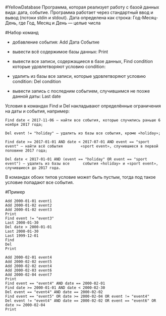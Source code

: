 #YellowDatabase
Программа, которая реализует работу с базой данных вида: дата, событие.
Программа работает через стандартный ввод и вывод (потоки stdin и stdout).
Дата определена как строка: Год-Месяц-День, где Год, Месяц и День — целые числа

#Набор команд
- добавление события:								Add Дата Событие

- вывести всё содержимое базы данных:						Print

- вывести все записи, содержащиеся в базе данных,				Find condition
  которые удовлетворяют условию condition:

- удалить из базы все записи, которые удовлетворяют условию condition:		Del condition

- вывести запись с последним событием, случившимся не позже данной даты:	Last date

Условия в командах Find и Del накладывают определённые ограничения на даты и события, например:

	Find date < 2017-11-06 — найти все события, которые случились раньше 6 ноября 2017 года;

	Del event != "holiday" — удалить из базы все события, кроме «holiday»;

	Find date >= 2017-01-01 AND date < 2017-07-01 AND event == "sport event" — найти всё события 		«sport event», случившиеся в первой половине 2017 года;

	Del date < 2017-01-01 AND (event == "holiday" OR event == "sport event") — удалить из базы все 		события «holiday» и «sport event», случившиеся до 2017 года.

В командах обоих типов условие может быть пустым, тогда под такое условие попадают все события.

#Пример

	Add 2000-01-01 event1
	Add 2000-01-02 event2
	Add 2000-01-02 event3
	Print
	Find event != "event3"
	Last 2000-01-30
	Del date > 2000-01-01
	Last 2000-01-30
	Last 1999-12-01
	Find
	Del
	Print

	Add 2000-02-01 event4
	Add 2000-02-02 event5
	Add 2000-02-02 event4	
	Add 2000-02-03 event6
	Add 2000-02-04 event7
	Print	
	Find event == "event4" AND date == 2000-02-01
	Find date >= 2000-01-01 AND date < 2000-02-30
	Del event == "event4" AND date == 2000-02-02 
	Find event == "event5" OR date >= 2000-02-04 OR event != "event4"
	Del event != "event4" AND date == 2000-02-02 OR event == "event6" OR date >= 2000-02-04
	Print
